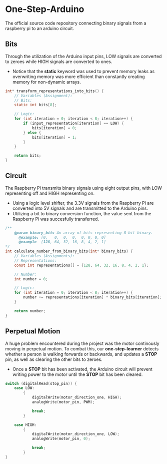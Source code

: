 # One-Step-Arduino
The official source code repository connecting binary signals from a raspberry pi to an arduino circuit.

## Bits
Through the utilization of the Arduino input pins, LOW signals are converted to zeroes while HIGH signals are converted to ones.
- Notice that the **static** keyword was used to prevent memory leaks as overwriting memory was more efficient than constantly creating memory for non-dynamic arrays.

```c
int* transform_representations_into_bits() {
    // Variables (Assignment):
    // Bits:
    static int bits[8];

    // Logic:
    for (int iteration = 0; iteration < 8; iteration++) {
        if (input_representation[iteration] == LOW) {
            bits[iteration] = 0;
        } else {
            bits[iteration] = 1;
        }
    }

    return bits;
}
```

## Circuit
The Raspberry Pi transmits binary signals using eight output pins, with LOW representing off and HIGH representing on.
- Using a logic level shifter, the 3.3V signals from the Raspberry Pi are converted into 5V signals and are transmitted to the Arduino pins.
- Utilizing a bit to binary conversion function, the value sent from the Raspberry Pi was succesfully transferred.

```c
/**
    @param binary_bits An array of bits representing 8-bit binary.
      @example: [0,   0,  0,  0,  0, 0, 0, 0]
      @example  [128, 64, 32, 16, 8, 4, 2, 1]
*/
int calculate_number_from_binary_bits(int* binary_bits) {
    // Variables (Assignments):
    // Representations:
    const int representations[] = {128, 64, 32, 16, 8, 4, 2, 1};

    // Number:
    int number = 0;

    // Logic:
    for (int iteration = 0; iteration < 8; iteration++) {
        number += representations[iteration] * binary_bits[iteration];
    }

    return number;
}
```

## Perpetual Motion
A huge problem encountered during the project was the motor continously moving in perpetual motion. To combat this, our **one-step-learner** detects whether a person is walking forwards or backwards, and updates a **STOP** pin, as well as clearing the other bits to zeroes.
- Once a **STOP** bit has been activated, the Arduino circuit will prevent writing power to the motor until the **STOP** bit has been cleared.

```c
switch (digitalRead(stop_pin)) {
    case LOW:
        {
            digitalWrite(motor_direction_one, HIGH);
            analogWrite(motor_pin, PWM);

            break;
        }

    case HIGH:
        {
            digitalWrite(motor_direction_one, LOW);
            analogWrite(motor_pin, 0);

            break;
        }
}
```
